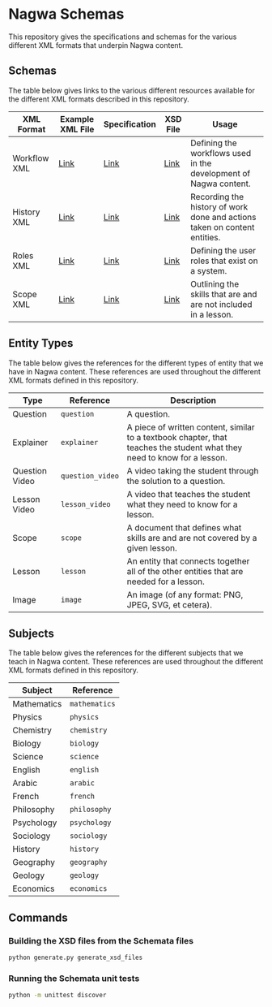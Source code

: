 # Nagwa Schemas

This repository gives the specifications and schemas for the various different XML formats that underpin Nagwa content.

## Schemas

The table below gives links to the various different resources available for the different XML formats described in this repository.

| XML Format | Example XML File | Specification | XSD File | Usage |
|---|---|---|---|---|
| Workflow XML | [Link](workflow/examples/new_explainer.workflow.xml) | [Link](workflow/workflow_xml_specification.md) | [Link](workflow/workflow.xsd) | Defining the workflows used in the development of Nagwa content. |
| History XML | [Link](history/examples/000000000000.history.xml) | [Link](history/history_xml_specification.md) | [Link](history/history.xsd) | Recording the history of work done and actions taken on content entities. |
| Roles XML | [Link](roles/examples/cds.roles.xml) | [Link](roles/roles_xml_specification.md) | [Link](roles/roles.xsd) | Defining the user roles that exist on a system. |
| Scope XML | [Link](scope/examples/189151468269.scope.xml) | [Link](scope/scope_xml_specification.md) | [Link](scope/scope.xsd) | Outlining the skills that are and are not included in a lesson. |


## Entity Types

The table below gives the references for the different types of entity that we have in Nagwa content. These references are used throughout the different XML formats defined in this repository.

| Type | Reference | Description | 
|---|---|---|
| Question | `question` | A question. | 
| Explainer | `explainer` | A piece of written content, similar to a textbook chapter, that teaches the student what they need to know for a lesson. |
| Question Video | `question_video` | A video taking the student through the solution to a question. |
| Lesson Video | `lesson_video` | A video that teaches the student what they need to know for a lesson. |
| Scope | `scope` | A document that defines what skills are and are not covered by a given lesson. |
| Lesson | `lesson` | An entity that connects together all of the other entities that are needed for a lesson. |
| Image | `image` | An image (of any format: PNG, JPEG, SVG, et cetera). |

## Subjects

The table below gives the references for the different subjects that we teach in Nagwa content. These references are used throughout the different XML formats defined in this repository.

| Subject | Reference |
|---|---|
| Mathematics | `mathematics` |
| Physics | `physics` |
| Chemistry | `chemistry` |
| Biology | `biology` |
| Science | `science` |
| English | `english` | 
| Arabic | `arabic` |
| French | `french` |
| Philosophy | `philosophy` |
| Psychology | `psychology` |
| Sociology | `sociology` |
| History | `history` |
| Geography | `geography` |
| Geology | `geology` |
| Economics | `economics` |

## Commands

### Building the XSD files from the Schemata files

```bash
python generate.py generate_xsd_files
```

### Running the Schemata unit tests

```bash
python -m unittest discover
```

